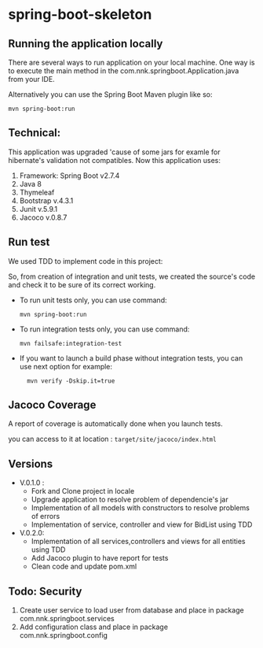 # spring-boot-skeleton

## Running the application locally
There are several ways to run application on your local machine. One way is to execute the main method in the com.nnk.springboot.Application.java from your IDE.

Alternatively you can use the Spring Boot Maven plugin like so:

`mvn spring-boot:run`

## Technical:
This application was upgraded 'cause of some jars for examle for hibernate's validation not compatibles. Now this application uses:
1. Framework: Spring Boot v2.7.4
2. Java 8
3. Thymeleaf
4. Bootstrap v.4.3.1
5. Junit v.5.9.1
6. Jacoco v.0.8.7

## Run test
We used TDD to implement code in this project:

So, from creation of integration and unit tests, we created the source's code and check it to be sure of its correct working.

* To run unit tests only, you can use command: 
    ```shell
    mvn spring-boot:run
    ```

* To run integration tests only, you can use command:
    ```shell
   mvn failsafe:integration-test
    ```
* If you want to launch a build phase without integration tests, you can use next option for example:  
  ```shell
    mvn verify -Dskip.it=true
    ```
## Jacoco Coverage
A report of coverage is automatically done when you launch tests.

you can access to it at location : `target/site/jacoco/index.html`


## Versions
* V.0.1.0 :
    * Fork and Clone project in locale
    * Upgrade application to resolve problem of dependencie's jar
    * Implementation of all models with constructors to resolve problems of errors
    * Implementation of service, controller and view for BidList using TDD
* V.0.2.0:
    * Implementation of all services,controllers and views for all entities using TDD
    * Add Jacoco plugin to have report for tests
    * Clean code and update pom.xml

## Todo: Security
1. Create user service to load user from  database and place in package com.nnk.springboot.services
2. Add configuration class and place in package com.nnk.springboot.config
